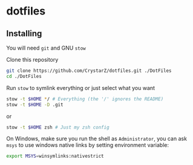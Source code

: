 # dotfiles

## Installing

You will need `git` and GNU `stow`

Clone this repository

```bash
git clone https://github.com/CrystarZ/dotfiles.git ./DotFiles
cd ./DotFiles
```

Run `stow` to symlink everything or just select what you want

```bash
stow -t $HOME */ # Everything (the '/' ignores the README)
stow -t $HOME -D .git
```
or

```bash
stow -t $HOME zsh # Just my zsh config
```

On Windows, make sure you run the shell as `Administrator`, you can ask `msys` to use windows native links by setting environment variable:

```bash
export MSYS=winsymlinks:nativestrict
```